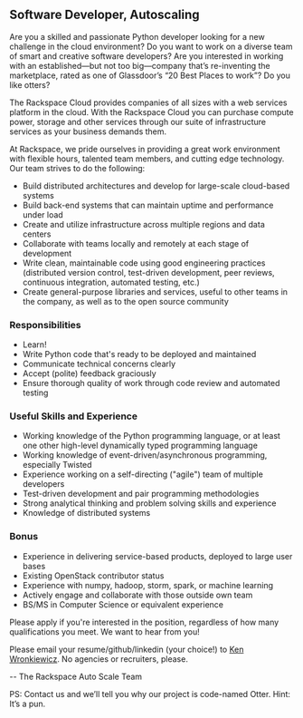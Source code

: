 ## Software Developer, Autoscaling

Are you a skilled and passionate Python developer looking for a new challenge in the cloud environment?  Do you want to work on a diverse team of smart and creative software developers?  Are you interested in working with an established—but not too big—company that’s re-inventing the marketplace, rated as one of Glassdoor’s “20 Best Places to work”?  Do you like otters?

The Rackspace Cloud provides companies of all sizes with a web services platform in the cloud. With the Rackspace Cloud you can purchase compute power, storage and other services through our suite of infrastructure services as your business demands them.

At Rackspace, we pride ourselves in providing a great work environment with flexible hours, talented team members, and cutting edge technology.  Our team strives to do the following:

* Build distributed architectures and develop for large-scale cloud-based systems
* Build back-end systems that can maintain uptime and performance under load
* Create and utilize infrastructure across multiple regions and data centers
* Collaborate with teams locally and remotely at each stage of development
* Write clean, maintainable code using good engineering practices (distributed version control, test-driven development, peer reviews, continuous integration, automated testing, etc.)
* Create general-purpose libraries and services, useful to other teams in the company, as well as to the open source community

### Responsibilities
* Learn!
* Write Python code that's ready to be deployed and maintained
* Communicate technical concerns clearly
* Accept (polite) feedback graciously
* Ensure thorough quality of work through code review and automated testing

### Useful Skills and Experience
* Working knowledge of the Python programming language, or at least one other high-level dynamically typed programming language
* Working knowledge of event-driven/asynchronous programming, especially Twisted
* Experience working on a self-directing ("agile") team of multiple developers
* Test-driven development and pair programming methodologies
* Strong analytical thinking and problem solving skills and experience
* Knowledge of distributed systems

### Bonus
* Experience in delivering service-based products, deployed to large user bases
* Existing OpenStack contributor status
* Experience with numpy, hadoop, storm, spark, or machine learning
* Actively engage and collaborate with those outside own team
* BS/MS in Computer Science or equivalent experience

Please apply if you're interested in the position, regardless of how many qualifications you meet. We want to hear from you!

Please email your resume/github/linkedin (your choice!) to [Ken Wronkiewicz](mailto:ken.wronkiewicz@rackspace.com). No agencies or recruiters, please.

-- The Rackspace Auto Scale Team

PS: Contact us and we’ll tell you why our project is code-named Otter. Hint: It’s a pun.
